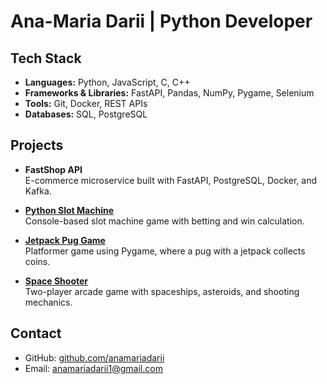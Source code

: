 # Ana-Maria Darii | Python Developer  

## Tech Stack  
- **Languages:** Python, JavaScript, C, C++  
- **Frameworks & Libraries:** FastAPI, Pandas, NumPy, Pygame, Selenium  
- **Tools:** Git, Docker, REST APIs  
- **Databases:** SQL, PostgreSQL  

## Projects  

- **FastShop API**  
  E-commerce microservice built with FastAPI, PostgreSQL, Docker, and Kafka.  

- **[Python Slot Machine](https://github.com/anamariadarii/python-slot-machine)**  
  Console-based slot machine game with betting and win calculation.  

- **[Jetpack Pug Game](https://github.com/anamariadarii1/my-first-python-game/tree/main)**  
  Platformer game using Pygame, where a pug with a jetpack collects coins.  

- **[Space Shooter](https://github.com/anamariadarii1/Space-Shooter-Game/tree/main)**  
  Two-player arcade game with spaceships, asteroids, and shooting mechanics.  

## Contact  
- GitHub: [github.com/anamariadarii](https://github.com/anamariadarii)  
- Email: anamariadarii1@gmail.com  

